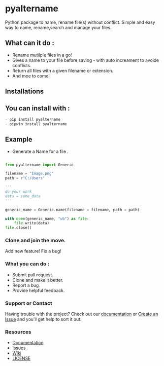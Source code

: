 # pyaltername


Python package to name, rename file(s) without conflict.
Simple and easy way to name, rename,search and manage your files.

## What can it do :

- Rename mutilple files in a go!
- Gives a name to your file before saving - with auto increament to avoide conflicts.
- Return all files with a given filename or extension.
- And moe to come!

## Installations

## You can install with :
```markdown
- pip install pyaltername
- pipwin install pyaltername
```

## Example
- Generate a Name for a file .

```python

from pyaltername import Generic

filename = "Image.png"
path = r"C:/Users"

'''
do your work
data = some_data
'''

generic_name = Generic.name(filename = filename, path = path)

with open(generic_name, "wb") as file:
    file.write(data)
file.close()

```



### Clone and join the move.

Add new feature!
Fix a bug!

### What you can do :

- Submit pull request.
- Clone and make it better.
- Report a bug.
- Provide helpful feedback.


### Support or Contact

Having trouble with the project? Check out our [documentation](https://github.com/Mgregchi/pyaltername/) or [Create an Issue](https://github.com/Mgregchi/pyaltername/issues/) and you’ll get help to sort it out.


### Resources
- [Documentation](https://github.com/Mgregchi/pyaltername/)
- [Issues](https://github.com/Mgregchi/pyaltername/issues/)
- [Wiki](https://github.com/Mgregchi/pyaltername/wiki/)
- [LICENSE](https://github.com/Mgregchi/pyaltername/blob/main/LICENSE)
